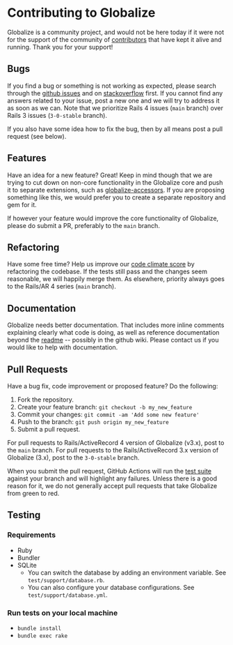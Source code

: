 # Contributing to Globalize

Globalize is a community project, and would not be here today if it were not for the support of the community of [contributors](https://github.com/globalize/globalize/graphs/contributors) that have kept it alive and running. Thank you for your support!

## Bugs

If you find a bug or something is not working as expected, please search through the [github issues](https://github.com/globalize/globalize/issues) and on [stackoverflow](http://stackoverflow.com/questions/tagged/globalize) first. If you cannot find any answers related to your issue, post a new one and we will try to address it as soon as we can. Note that we prioritize Rails 4 issues (`main` branch) over Rails 3 issues (`3-0-stable` branch).

If you also have some idea how to fix the bug, then by all means post a pull request (see below).

## Features

Have an idea for a new feature? Great! Keep in mind though that we are trying to cut down on non-core functionality in the Globalize core and push it to separate extensions, such as [globalize-accessors](https://github.com/globalize/globalize-accessors). If you are proposing something like this, we would prefer you to create a separate repository and gem for it.

If however your feature would improve the core functionality of Globalize, please do submit a PR, preferably to the `main` branch.

## Refactoring

Have some free time? Help us improve our [code climate score](https://codeclimate.com/github/globalize/globalize) by refactoring the codebase. If the tests still pass and the changes seem reasonable, we will happily merge them. As elsewhere, priority always goes to the Rails/AR 4 series (`main` branch).

## Documentation

Globalize needs better documentation. That includes more inline comments explaining clearly what code is doing, as well as reference documentation beyond the [readme](readme.md) -- possibly in the github wiki. Please contact us if you would like to help with documentation.

## Pull Requests

Have a bug fix, code improvement or proposed feature? Do the following:

1. Fork the repository.
2. Create your feature branch: `git checkout -b my_new_feature`
3. Commit your changes: `git commit -am 'Add some new feature'`
4. Push to the branch: `git push origin my_new_feature`
5. Submit a pull request.

For pull requests to Rails/ActiveRecord 4 version of Globalize (v3.x), post to the `main` branch. For pull requests to the Rails/ActiveRecord 3.x version of Globalize (3.x), post to the `3-0-stable` branch.

When you submit the pull request, GitHub Actions will run the [test suite](https://github.com/globalize/globalize/actions) against your branch and will highlight any failures. Unless there is a good reason for it, we do not generally accept pull requests that take Globalize from green to red.

## Testing

### Requirements

- Ruby
- Bundler
- SQLite
    - You can switch the database by adding an environment variable. See `test/support/database.rb`.
    - You can also configure your database configurations. See `test/support/database.yml`.

### Run tests on your local machine

- `bundle install`
- `bundle exec rake`
